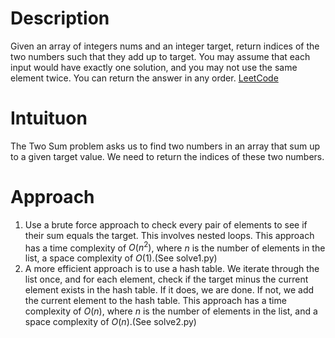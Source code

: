 # Description
Given an array of integers nums and an integer target, return indices of the two numbers such that they add up to target.
You may assume that each input would have exactly one solution, and you may not use the same element twice.
You can return the answer in any order.
[LeetCode](https://leetcode.com/problems/two-sum/)

# Intuituon
The Two Sum problem asks us to find two numbers in an array that sum up to a given target value. We need to return the indices of these two numbers.

# Approach
1. Use a brute force approach to check every pair of elements to see if their sum equals the target. This involves nested loops. This approach has a time complexity of $O(n^2)$, where $n$ is the number of elements in the list, a space complexity of $O(1)$.(See solve1.py)
2. A more efficient approach is to use a hash table. We iterate through the list once, and for each element, check if the target minus the current element exists in the hash table. If it does, we are done. If not, we add the current element to the hash table. This approach has a time complexity of $O(n)$, where $n$ is the number of elements in the list, and a space complexity of $O(n)$.(See solve2.py)
